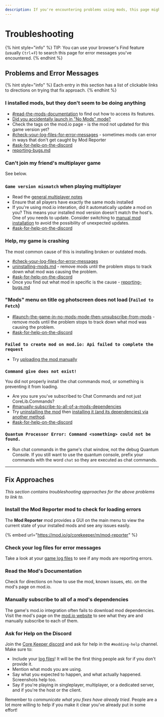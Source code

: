 ```yaml
---
description: If you're encountering problems using mods, this page might have the solution.
---
```


# Troubleshooting

{% hint style="info" %}
TIP: You can use your browser's Find feature (usually `Ctrl`+`F`) to search this page for error messages you've encountered.&#x20;
{% endhint %}

## Problems and Error Messages

{% hint style="info" %}
Each entry in this section has a list of clickable links to directions on trying that fix approach.
{% endhint %}

### I installed mods, but they don't seem to be doing anything

* [#read-the-mods-documentation](troubleshooting.md#read-the-mods-documentation "mention") to find out how to access its features.
* [Did you accidentally launch in "No Mods" mode?](uninstalling-mods.md#launch-the-game-in-no-mods-mode-then-unsubscribe-from-mods)
* Check the tags on the mod.io page - is the mod not updated for this game version yet?
* [#check-your-log-files-for-error-messages](troubleshooting.md#check-your-log-files-for-error-messages "mention")  - sometimes mods can error in ways that don't get caught by Mod Reporter
* [#ask-for-help-on-the-discord](troubleshooting.md#ask-for-help-on-the-discord "mention")
* [reporting-bugs.md](reporting-bugs.md "mention")

### Can't join my friend's multiplayer game

See below.

### **`Game version mismatch` when playing multiplayer**

* Read the [general multiplayer notes](installing-mods/for-multiplayer.md)
* Ensure that all players have exactly the same mods installed
* If you're using mod.io interation, did it automatically update a mod on you? This means your installed mod version doesn't match the host's. One of you needs to update. Consider switching to [manual mod installation](installing-mods/on-game-clients.md#manual-file-management) to avoid the possibility of unexpected updates.
* [#ask-for-help-on-the-discord](troubleshooting.md#ask-for-help-on-the-discord "mention")

### Help, my game is crashing

The most common cause of this is installing broken or outdated mods.

* [#check-your-log-files-for-error-messages](troubleshooting.md#check-your-log-files-for-error-messages "mention")
* [uninstalling-mods.md](uninstalling-mods.md "mention")  - remove mods until the problem stops to track down what mod was causing the problem.
* [#ask-for-help-on-the-discord](troubleshooting.md#ask-for-help-on-the-discord "mention")
* Once you find out what mod in specific is the cause - [reporting-bugs.md](reporting-bugs.md "mention")

### "Mods" menu on title og photscreen does not load (`Failed to Fetch`)

* [#launch-the-game-in-no-mods-mode-then-unsubscribe-from-mods](uninstalling-mods.md#launch-the-game-in-no-mods-mode-then-unsubscribe-from-mods "mention")  - remove mods until the problem stops to track down what mod was causing the problem.
* [#ask-for-help-on-the-discord](troubleshooting.md#ask-for-help-on-the-discord "mention")

### `Failed to create mod on mod.io: Api failed to complete the request`

* Try [uploading the mod manually](../creating-mods/releasing-mods/mod-files-upload.md)

### `Command give does not exist!`

You did not properly install the chat commands mod, or something is preventing it from loading.

* Are you sure you've subscribed to Chat Commands and not just CoreLib.Commands?
* [#manually-subscribe-to-all-of-a-mods-dependencies](troubleshooting.md#manually-subscribe-to-all-of-a-mods-dependencies "mention")
* Try [uninstalling the mod](uninstalling-mods.md) then [installing it (and its dependencies) via another method](installing-mods/).
* [#ask-for-help-on-the-discord](troubleshooting.md#ask-for-help-on-the-discord "mention")

### `Quantum Processor Error: Command <something> could not be found.`

* Run chat commands in the game's chat window, not the debug Quantum Console. If you still want to use the quantum console, prefix your commands with the word `chat` so they are executed as chat commands.

***

## Fix Approaches

_This section contains troubleshooting approaches for the above problems to link to._

### Install the Mod Reporter mod to check for loading errors

The **Mod Reporter** mod provides a GUI on the main menu to view the current state of your installed mods and see any issues easily.

{% embed url="https://mod.io/g/corekeeper/m/mod-reporter" %}

### Check your log files for error messages

Take a look at your [game log files](../concepts/important-folder-paths.md#log-files) to see if any mods are reporting errors.

### Read the Mod's Documentation

Check for directions on how to use the mod, known issues, etc. on the mod's page on mod.io.

### Manually subscribe to all of a mod's dependencies

The game's mod.io integration often fails to download mod dependencies. Visit the mod's page on the [mod.io website](https://mod.io/g/corekeeper/) to see what they are and manually subscribe to each of them.

### Ask for Help on the Discord

Join the [Core Keeper discord](https://discord.com/invite/corekeeper) and ask for help in the `#modding-help` channel. Make sure to:

* Include your [log files](../concepts/important-folder-paths.md#log-files)! It will be the first thing people ask for if you don't provide it.
* Mention what mods you are using.
* Say what you expected to happen, and what actually happened. Screenshots help too.
* Say if you're playing in singleplayer, multiplayer, or a dedicated server, and if you're the host or the client.

Remember to _communicate what you fixes have already tried_. People are a lot more willing to help if you make it clear you've already put in some effort!
